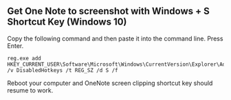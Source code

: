 ## Get One Note to screenshot with Windows + S Shortcut Key (Windows 10)

Copy the following command and then paste it into the command line. Press Enter.

```
reg.exe add HKEY_CURRENT_USER\Software\Microsoft\Windows\CurrentVersion\Explorer\Advanced /v DisabledHotkeys /t REG_SZ /d S /f
```

Reboot your computer and OneNote screen clipping shortcut key should resume to work.
